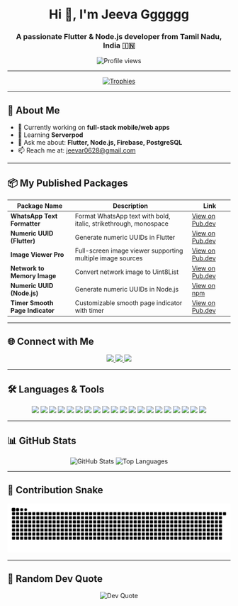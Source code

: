<h1 align="center">Hi 👋, I'm Jeeva Gggggg</h1>
<h3 align="center">A passionate Flutter & Node.js developer from Tamil Nadu, India 🇮🇳</h3>

<p align="center">
  <img src="https://komarev.com/ghpvc/?username=jeeva0604&label=Profile%20views&color=0e75b6&style=flat" alt="Profile views" />
</p>

---

<p align="center">
  <a href="https://github.com/ryo-ma/github-profile-trophy">
    <img src="https://github-profile-trophy.vercel.app/?username=jeeva0604&theme=juicyfresh&margin-w=10&margin-h=10&row=2&column=4" alt="Trophies" />
  </a>
</p>


---

## 🚀 About Me  

- 🔭 Currently working on **full-stack mobile/web apps**  
- 🌱 Learning **Serverpod**  
- 💬 Ask me about: **Flutter, Node.js, Firebase, PostgreSQL**  
- 📫 Reach me at: [jeevar0628@gmail.com](mailto:jeevar0628@gmail.com)  

---

## 📦 My Published Packages  

| Package Name | Description | Link |
|--------------|-------------|------|
| **WhatsApp Text Formatter** | Format WhatsApp text with bold, italic, strikethrough, monospace | [View on Pub.dev](https://pub.dev/packages/whatsapp_text_formatter) |
| **Numeric UUID (Flutter)** | Generate numeric UUIDs in Flutter | [View on Pub.dev](https://pub.dev/packages/numeric_uuid) |
| **Image Viewer Pro** | Full-screen image viewer supporting multiple image sources | [View on Pub.dev](https://pub.dev/packages/image_viewer_pro) |
| **Network to Memory Image** | Convert network image to Uint8List | [View on Pub.dev](https://pub.dev/packages/network_to_memory_image) |
| **Numeric UUID (Node.js)** | Generate numeric UUIDs in Node.js | [View on npm](https://www.npmjs.com/package/numeric-uuid) |
| **Timer Smooth Page Indicator** | Customizable smooth page indicator with timer | [View on Pub.dev](https://pub.dev/packages/timer_smooth_page_indicator) |

---

## 🌐 Connect with Me  

<p align="center">
  <a href="https://jeeva-g.netlify.app/" target="_blank">
  <img src="https://img.shields.io/badge/Portfolio-255E63?style=for-the-badge&logo=About.me&logoColor=white" />
  </a>
  <a href="https://linkedin.com/in/jeeva-g-r0628/" target="_blank">
    <img src="https://img.shields.io/badge/LinkedIn-0A66C2?style=for-the-badge&logo=linkedin&logoColor=white" />
  </a>
  <a href="https://instagram.com/jeeva_rs45/" target="_blank">
    <img src="https://img.shields.io/badge/Instagram-E4405F?style=for-the-badge&logo=instagram&logoColor=white" />
  </a>
</p>

---

## 🛠️ Languages & Tools  

<p align="center">
  <img src="https://img.shields.io/badge/Flutter-02569B?style=for-the-badge&logo=flutter&logoColor=white"/>
  <img src="https://img.shields.io/badge/Node.js-339933?style=for-the-badge&logo=node.js&logoColor=white"/>
  <img src="https://img.shields.io/badge/C Programming-00599C?style=for-the-badge&logo=c&logoColor=white"/>
  <img src="https://img.shields.io/badge/Dart-0175C2?style=for-the-badge&logo=dart&logoColor=white"/>
  <img src="https://img.shields.io/badge/JavaScript-F7DF1E?style=for-the-badge&logo=javascript&logoColor=black"/>
  <img src="https://img.shields.io/badge/Express.js-000000?style=for-the-badge&logo=express&logoColor=white"/>
  <img src="https://img.shields.io/badge/Knex.js-someColor?style=for-the-badge&logo=knex.js" />
  <img src="https://img.shields.io/badge/Firebase-FFCA28?style=for-the-badge&logo=firebase&logoColor=black"/>
  <img src="https://img.shields.io/badge/PostgreSQL-336791?style=for-the-badge&logo=postgresql&logoColor=white"/>
  <img src="https://img.shields.io/badge/MySQL-005C84?style=for-the-badge&logo=mysql&logoColor=white"/>
  <img src="https://img.shields.io/badge/MongoDB-47A248?style=for-the-badge&logo=mongodb&logoColor=white"/>
  <img src="https://img.shields.io/badge/Supabase-3ECF8E?style=for-the-badge&logo=supabase&logoColor=white" />
  <img src="https://img.shields.io/badge/Flutter%20Hive-FCCD00?style=for-the-badge&logo=hive&logoColor=black" />
  <img src="https://img.shields.io/badge/Flutter_Riverpod-02569B?style=for-the-badge&logo=flutter&logoColor=white" />
  <img src="https://img.shields.io/badge/GetX-7B1FA2?style=for-the-badge&logo=flutter&logoColor=white" />
  <img src="https://img.shields.io/badge/MobX-E95420?style=for-the-badge&logo=mobx&logoColor=white" />
  <img src="https://img.shields.io/badge/Bloc-009688?style=for-the-badge&logo=flutter&logoColor=white" />
  <img src="https://img.shields.io/badge/Provider-4285F4?style=for-the-badge&logo=flutter&logoColor=white" />
  <img src="https://img.shields.io/badge/Git-F05032?style=for-the-badge&logo=git&logoColor=white"/>
  <img src="https://img.shields.io/badge/GitHub-181717?style=for-the-badge&logo=github&logoColor=white" />
</p>


---

## 📊 GitHub Stats  

<div align="center">

  <!-- Overall Stats -->
  <img src="https://github-readme-stats.vercel.app/api?username=jeeva0604&show_icons=true&theme=radical" alt="GitHub Stats" height="180" />

  <!-- Top Languages -->
  <img src="https://github-readme-stats.vercel.app/api/top-langs?username=jeeva0604&show_icons=true&locale=en&layout=compact&theme=radical" alt="Top Languages" height="180" />

</div>

---


## 🐍 Contribution Snake  

<p align="center">
  <img src="https://raw.githubusercontent.com/Jeeva0604/Jeeva0604/output/github-snake-dark.svg" alt="GitHub Snake" />
</p>

---

## 🧠 Random Dev Quote  

<p align="center">
  <img src="https://quotes-github-readme.vercel.app/api?type=horizontal&theme=radical" alt="Dev Quote" />
</p>
